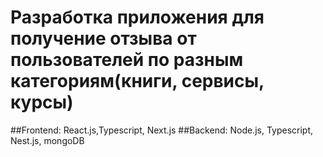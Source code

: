 # Разработка приложения для получение отзыва от пользователей по разным категориям(книги, сервисы, курсы)
##Frontend: React.js,Typescript, Next.js
##Backend: Node.js, Typescript, Nest.js, mongoDB
